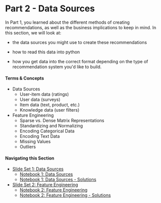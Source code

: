 # Part 2 - Data Sources

In Part 1, you learned about the different methods of creating recommendations, as well as the business implications to keep in mind.  In this section, we will look at:
* the data sources you might use to create these recommendations

* how to read this data into python
* how you get data into the correct format depending on the type of recommendation system you'd like to build.

#### Terms & Concepts
- Data Sources
    - User-item data (ratings)
    - User data (surveys)
    - Item data (text, product, etc.)
    - Knowledge data (user filters)
- Feature Engineering
    - Sparse vs. Dense Matrix Representations
    - Standardizing and Normalizing
    - Encoding Categorical Data
    - Encoding Text Data
    - Missing Values
    - Outliers

#### Navigating this Section

- [Slide Set 1: Data Sources](https://github.com/jbernhard-nw/rec-workshop/blob/master/Part%202%20-%20Data%20Sources/slides/PartII_Data_Sources.pdf)
    - [Notebook 1: Data Sources](https://github.com/jbernhard-nw/rec-workshop/blob/master/Part%202%20-%20Data%20Sources/notebooks/data_sources_notebook1.ipynb)
    - [Notebook 1: Data Sources - Solutions](https://github.com/jbernhard-nw/rec-workshop/blob/master/Part%202%20-%20Data%20Sources/notebooks/solutions/data_sources_notebook1-Solution.ipynb)
- [Slide Set 2: Feature Engineering](https://github.com/jbernhard-nw/rec-workshop/blob/master/Part%202%20-%20Data%20Sources/slides/PartII_Feature_Engineering.pdf)
    - [Notebook 2: Feature Engineering]()
    - [Notebook 2: Feature Engineering - Solutions]()
